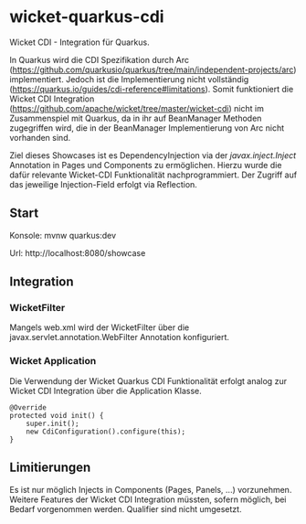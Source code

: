 # wicket-quarkus-cdi

Wicket CDI - Integration für Quarkus.

In Quarkus wird die CDI Spezifikation durch Arc (https://github.com/quarkusio/quarkus/tree/main/independent-projects/arc) implementiert. Jedoch ist
die Implementierung nicht vollständig (https://quarkus.io/guides/cdi-reference#limitations).
Somit funktioniert die Wicket CDI Integration (https://github.com/apache/wicket/tree/master/wicket-cdi) nicht im Zusammenspiel mit Quarkus, da in ihr
auf BeanManager Methoden zugegriffen wird, die in der BeanManager Implementierung von Arc nicht vorhanden sind.

Ziel dieses Showcases ist es DependencyInjection via der _javax.inject.Inject_ Annotation in Pages und Components zu ermöglichen. Hierzu wurde die
dafür relevante Wicket-CDI Funktionalität nachprogrammiert. Der Zugriff auf das jeweilige Injection-Field erfolgt via Reflection.

## Start

Konsole: mvnw quarkus:dev

Url: http://localhost:8080/showcase

## Integration
### WicketFilter

Mangels web.xml wird der WicketFilter über die javax.servlet.annotation.WebFilter Annotation konfiguriert.

### Wicket Application

Die Verwendung der Wicket Quarkus CDI Funktionalität erfolgt analog zur Wicket CDI Integration über die Application Klasse.

```
@Override
protected void init() {
	super.init();
	new CdiConfiguration().configure(this);
}
```

## Limitierungen

Es ist nur möglich Injects in Components (Pages, Panels, ...) vorzunehmen. Weitere Features der Wicket CDI Integration müssten, sofern möglich, bei Bedarf vorgenommen werden.
Qualifier sind nicht umgesetzt.
